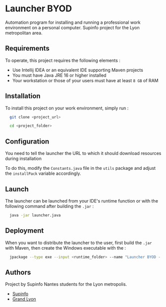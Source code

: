 
# Launcher BYOD

Automation program for installing and running a professional work environment on a personal computer. Supinfo project for the Lyon metropolitan area.


## Requirements

To operate, this project requires the following elements :
- Use Intellij IDEA or an equivalent IDE supporting Maven projects
- You must have Java JRE 16 or higher installed
- Your workstation or those of your users must have at least `8 GB` of RAM


## Installation

To install this project on your work environment, simply run :

```bash
  git clone <project_url>
```
```bash
  cd <project_folder>
```
## Configuration

You need to tell the launcher the URL to which it should download resources during installation

To do this, modify the `Constants.java` file in the `utils` package and adjust the `installPack` variable accordingly.

## Launch

The launcher can be launched from your IDE's runtime function or with the following command after building the `.jar` :

```bash
  java -jar launcher.java
```

## Deployment

When you want to distribute the launcher to the user, first build the `.jar` with Maven, then create the Windows executable with the :

```bash
  jpackage --type exe --input <runtime_folder> --name "Launcher BYOD - Metropole de Lyon" --main-jar Launcher-BYOD-Metropole-de-Lyon-1.0-SNAPSHOT-jar-with-dependencies.jar --main-class org.supinfo.Main --vendor "Métropole de Lyon" --icon favicon.ico --win-shortcut --win-menu
```
## Authors

Project by Supinfo Nantes students for the Lyon metropolis.

- [Supinfo](https://www.supinfo.com/)
- [Grand Lyon](https://www.grandlyon.com/)
